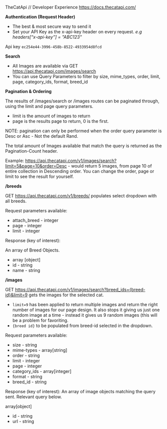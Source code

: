 TheCatApi // Developer Experience
https://docs.thecatapi.com/


**Authentication (Request Header)**
* The best & most secure way to send it
* Set your API Key as the x-api-key header on every request.
*e.g headers[“x-api-key”] = "ABC123"*

Api key `ec254e44-3996-458b-8522-4933954d8fcd`

**Search**
* All Images are available via GET https://api.thecatapi.com/images/search
* You can use Query Parameters to filter by size, mime_types, order, limit, page, category_ids, format, breed_id

**Pagination & Ordering**

The results of /images/search or /images routes can be paginated through, using the limit and page query parameters.
* limit is the amount of images to return
* page is the results page to return, 0 is the first.

NOTE: pagination can only be performed when the order query parameter is Desc or Asc - Not the default Rand.

The total amount of Images available that match the query is returned as the Pagination-Count header.

Example:
https://api.thecatapi.com/v1/images/search?limit=5&page=10&order=Desc - would return 5 images, from page 10 of entire collection in Descending order.
You can change the order, page or limit to see the result for yourself.


**/breeds**

GET
https://api.thecatapi.com/v1/breeds/ populates select dropdown with all breeds.

Request parameters available:
* attach_breed - integer
* page - integer
* limit - integer

Response (key of interest):

An array of Breed Objects.
* array [object]
* id - string
* name - string

**/images**

GET
https://api.thecatapi.com/v1/images/search?breed_ids={breed-id}&limit=9 gets the images for the selected cat.
* `limit=9` has been applied to return multiple images and return the right number of images for our page design. It also stops it giving us just one random image at a time - instead it gives us 9 random images (this will be a problem for favoriting. 
* `{breed id}` to be populated from breed-id selected in the dropdown.

Request parameters available:
* size - string
* mime-types - array[string]
* order - string
* limit - integer
* page - integer
* category_ids - array[integer]
* format - string
* breed_id - string

Response (key of interest):
An array of image objects matching the query sent. Relevant query below.

array[object]
* id - string
* url - string